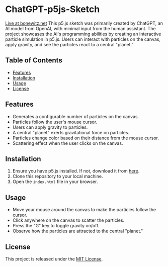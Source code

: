 # ChatGPT-p5js-Sketch
[Live at bonewitz.net](https://bonewitz.net/p5/psychedelic)
This p5.js sketch was primarily created by ChatGPT, an AI model from OpenAI, with minimal input from the human assistant. The project showcases the AI's programming abilities by creating an interactive particle simulation in p5.js. Users can interact with particles on the canvas, apply gravity, and see the particles react to a central "planet."

## Table of Contents

- [Features](#features)
- [Installation](#installation)
- [Usage](#usage)
- [License](#license)

## Features

- Generates a configurable number of particles on the canvas.
- Particles follow the user's mouse cursor.
- Users can apply gravity to particles.
- A central "planet" exerts gravitational force on particles.
- Particles change color based on their distance from the mouse cursor.
- Scattering effect when the user clicks on the canvas.

## Installation

1. Ensure you have p5.js installed. If not, download it from [here](https://p5js.org/download/).
2. Clone this repository to your local machine.
3. Open the `index.html` file in your browser.

## Usage

- Move your mouse around the canvas to make the particles follow the cursor.
- Click anywhere on the canvas to scatter the particles.
- Press the "G" key to toggle gravity on/off.
- Observe how the particles are attracted to the central "planet."

## License

This project is released under the [MIT License](https://opensource.org/licenses/MIT).
